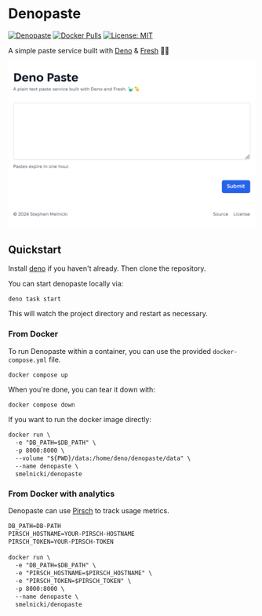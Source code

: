 # Denopaste

[![Denopaste](https://github.com/stephenmelnicki/denopaste/actions/workflows/ci.yml/badge.svg)](https://github.com/stephenmelnicki/denopaste/actions/workflows/ci.yml)
[![Docker Pulls](https://img.shields.io/docker/pulls/smelnicki/denopaste.svg?maxAge=604800)](https://hub.docker.com/r/smelnicki/denopaste)
[![License: MIT](https://img.shields.io/badge/License-MIT-blue.svg)](LICENSE)

A simple paste service built with [Deno](https://deno.land) &
[Fresh](https://fresh.deno.dev) 🦕🍋

<picture>
  <img
    alt="denopaste.com screenshot"
    src="https://raw.githubusercontent.com/stephenmelnicki/deno_paste/main/.readme-assets/screenshot.png"
  >
</picture>

## Quickstart

Install [deno](https://deno.com) if you haven't already. Then clone the
repository.

You can start denopaste locally via:

```
deno task start
```

This will watch the project directory and restart as necessary.

### From Docker

To run Denopaste within a container, you can use the provided
`docker-compose.yml` file.

```
docker compose up
```

When you're done, you can tear it down with:

```
docker compose down
```

If you want to run the docker image directly:

```
docker run \
  -e "DB_PATH=$DB_PATH" \
  -p 8000:8000 \
  --volume "${PWD}/data:/home/deno/denopaste/data" \
  --name denopaste \
  smelnicki/denopaste
```

### From Docker with analytics

Denopaste can use [Pirsch](https://pirsch.io) to track usage metrics.

```
DB_PATH=DB-PATH
PIRSCH_HOSTNAME=YOUR-PIRSCH-HOSTNAME
PIRSCH_TOKEN=YOUR-PIRSCH-TOKEN

docker run \
  -e "DB_PATH=$DB_PATH" \
  -e "PIRSCH_HOSTNAME=$PIRSCH_HOSTNAME" \
  -e "PIRSCH_TOKEN=$PIRSCH_TOKEN" \
  -p 8000:8000 \
  --name denopaste \
  smelnicki/denopaste
```
